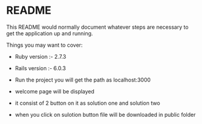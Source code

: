 # README

This README would normally document whatever steps are necessary to get the
application up and running.

Things you may want to cover:

* Ruby version :- 2.7.3

* Rails version :- 6.0.3

* Run the project you will get the path as localhost:3000 

* welcome page will be displayed 
* it consist of 2 button on it as solution one and solution two 

* when you click on sulotion button file will be downloaded in public folder